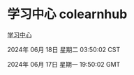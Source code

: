 # 学习中心 colearnhub
[学习中心](http://219.139.196.74:56308/colearnhub/)

2024年 06月 18日 星期二 03:50:02 CST

2024年 06月 17日 星期一 19:50:02 GMT
